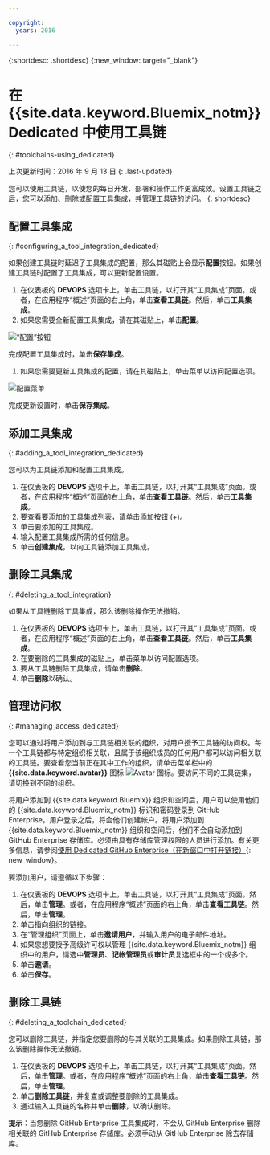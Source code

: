 ```yaml
---

copyright:
  years: 2016

---
```


{:shortdesc: .shortdesc}
{:new_window: target="_blank"}

# 在 {{site.data.keyword.Bluemix_notm}} Dedicated 中使用工具链
{: #toolchains-using_dedicated}

上次更新时间：2016 年 9 月 13 日
{: .last-updated}

您可以使用工具链，以使您的每日开发、部署和操作工作更富成效。设置工具链之后，您可以添加、删除或配置工具集成，并管理工具链的访问。
{: shortdesc}

## 配置工具集成
{: #configuring_a_tool_integration_dedicated}

如果创建工具链时延迟了工具集成的配置，那么其磁贴上会显示**配置**按钮。如果创建工具链时配置了工具集成，可以更新配置设置。

1. 在仪表板的 **DEVOPS** 选项卡上，单击工具链，以打开其“工具集成”页面。或者，在应用程序“概述”页面的右上角，单击**查看工具链**。然后，单击**工具集成**。
1. 如果您需要全新配置工具集成，请在其磁贴上，单击**配置**。

  ![“配置”按钮](images/toolchain_tile_configure.png)

 完成配置工具集成时，单击**保存集成**。
 
1. 如果您需要更新工具集成的配置，请在其磁贴上，单击菜单以访问配置选项。

  ![配置菜单](images/toolchain_tile_menu.png)
 
 完成更新设置时，单击**保存集成**。

## 添加工具集成
{: #adding_a_tool_integration_dedicated}

您可以为工具链添加和配置工具集成。

1. 在仪表板的 **DEVOPS** 选项卡上，单击工具链，以打开其“工具集成”页面。或者，在应用程序“概述”页面的右上角，单击**查看工具链**。然后，单击**工具集成**。
1. 要查看要添加的工具集成列表，请单击添加按钮 (+)。
1. 单击要添加的工具集成。
1. 输入配置工具集成所需的任何信息。 
1. 单击**创建集成**，以向工具链添加工具集成。

## 删除工具集成
{: #deleting_a_tool_integration}

如果从工具链删除工具集成，那么该删除操作无法撤销。 

1. 在仪表板的 **DEVOPS** 选项卡上，单击工具链，以打开其“工具集成”页面。或者，在应用程序“概述”页面的右上角，单击**查看工具链**。然后，单击**工具集成**。
1. 在要删除的工具集成的磁贴上，单击菜单以访问配置选项。
1. 要从工具链删除工具集成，请单击**删除**。
1. 单击**删除**以确认。 

## 管理访问权
{: #managing_access_dedicated}

您可以通过将用户添加到与工具链相关联的组织，对用户授予工具链的访问权。每一个工具链都与特定组织相关联，且属于该组织成员的任何用户都可以访问相关联的工具链。要查看您当前正在其中工作的组织，请单击菜单栏中的 **{{site.data.keyword.avatar}}** 图标 ![Avatar 图标](../icons/i-avatar-icon.svg)。要访问不同的工具链集，请切换到不同的组织。

将用户添加到 {{site.data.keyword.Bluemix}} 组织和空间后，用户可以使用他们的 {{site.data.keyword.Bluemix_notm}} 标识和密码登录到 GitHub Enterprise。用户登录之后，将会他们创建帐户。将用户添加到 {{site.data.keyword.Bluemix_notm}} 组织和空间后，他们不会自动添加到 GitHub Enterprise 存储库。必须由具有存储库管理权限的人员进行添加。有关更多信息，请参阅[使用 Dedicated GitHub Enterprise（在新窗口中打开链接）](../services/ghededicated/index.html){: new_window}。

要添加用户，请遵循以下步骤： 

1. 在仪表板的 **DEVOPS** 选项卡上，单击工具链，以打开其“工具集成”页面。然后，单击**管理**。或者，在应用程序“概述”页面的右上角，单击**查看工具链**。然后，单击**管理**。  
1. 单击指向组织的链接。 
1. 在“管理组织”页面上，单击**邀请用户**，并输入用户的电子邮件地址。
1. 如果您想要授予高级许可权以管理 {{site.data.keyword.Bluemix_notm}} 组织中的用户，请选中**管理员**、**记帐管理员**或**审计员**复选框中的一个或多个。
1. 单击**邀请**。
1. 单击**保存**。

## 删除工具链
{: #deleting_a_toolchain_dedicated}

您可以删除工具链，并指定您要删除的与其关联的工具集成。如果删除工具链，那么该删除操作无法撤销。

1. 在仪表板的 **DEVOPS** 选项卡上，单击工具链，以打开其“工具集成”页面。然后，单击**管理**。或者，在应用程序“概述”页面的右上角，单击**查看工具链**。然后，单击**管理**。
1. 单击**删除工具链**，并复查或调整要删除的工具集成。
1. 通过输入工具链的名称并单击**删除**，以确认删除。

 **提示**：当您删除 GitHub Enterprise 工具集成时，不会从 GitHub Enterprise 删除相关联的 GitHub Enterprise 存储库。必须手动从 GitHub Enterprise 除去存储库。
